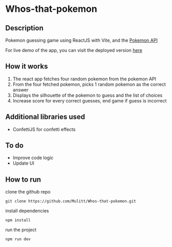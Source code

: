 # Whos-that-pokemon

## Description

Pokemon guessing game using ReactJS with Vite, and the [Pokemon API](https://pokeapi.co/)

For live demo of the app, you can visit the deployed version [here](https://pokemon-malaki.netlify.app/)

## How it works

1. The react app fetches four random pokemon from the pokemon API
2. From the four fetched pokemon, picks 1 random pokemon as the correct answer
3. Displays the silhouette of the pokemon to guess and the list of choices
4. Increase score for every correct guesses, end game if guess is incorrect

## Additional libraries used

* ConfettiJS for confetti effects

## To do

* Improve code logic
* Update UI

## How to run

clone the github repo
```
git clone https://github.com/Mulitt/Whos-that-pokemon.git
```

install dependencies
```
npm install
```

run the project
```
npm run dev
```
